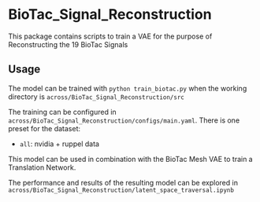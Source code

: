 # BioTac_Signal_Reconstruction

This package contains scripts to train a VAE for the purpose of Reconstructing the 19 BioTac Signals

## Usage 

The model can be trained with `python train_biotac.py` when the working directory is `across/BioTac_Signal_Reconstruction/src`

The training can be configured in `across/BioTac_Signal_Reconstruction/configs/main.yaml`. There is one preset for the dataset:

- `all`: nvidia + ruppel data

This model can be used in combination with the BioTac Mesh VAE to train a Translation Network.

The performance and results of the resulting model can be explored in `across/BioTac_Signal_Reconstruction/latent_space_traversal.ipynb`
